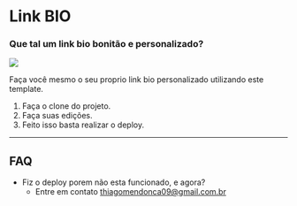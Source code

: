 # Link BIO

### Que tal um link bio bonitão e personalizado?

![](readme-media/example.gif)

Faça você mesmo o seu proprio link bio personalizado utilizando este template.

1. Faça o clone do projeto.
2. Faça suas edições.
3. Feito isso basta realizar o deploy.

---

## FAQ

- Fiz o deploy porem não esta funcionado, e agora?
  - Entre em contato <a href="mailto:thiagomendonca09@gmail.com.br">thiagomendonca09@gmail.com.br
